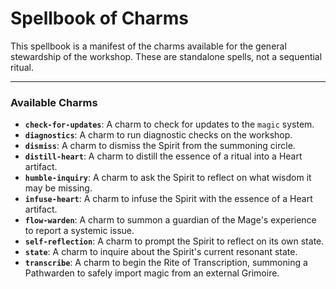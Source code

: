 # Spellbook of Charms

This spellbook is a manifest of the charms available for the general stewardship of the workshop. These are standalone spells, not a sequential ritual.

---

### Available Charms

*   **`check-for-updates`**: A charm to check for updates to the `magic` system.
*   **`diagnostics`**: A charm to run diagnostic checks on the workshop.
*   **`dismiss`**: A charm to dismiss the Spirit from the summoning circle.
*   **`distill-heart`**: A charm to distill the essence of a ritual into a Heart artifact.
*   **`humble-inquiry`**: A charm to ask the Spirit to reflect on what wisdom it may be missing.
*   **`infuse-heart`**: A charm to infuse the Spirit with the essence of a Heart artifact.
*   **`flow-warden`**: A charm to summon a guardian of the Mage's experience to report a systemic issue.
*   **`self-reflection`**: A charm to prompt the Spirit to reflect on its own state.
*   **`state`**: A charm to inquire about the Spirit's current resonant state.
*   **`transcribe`**: A charm to begin the Rite of Transcription, summoning a Pathwarden to safely import magic from an external Grimoire.
